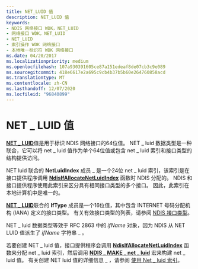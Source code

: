 ```yaml
---
title: NET_LUID 值
description: NET_LUID 值
keywords:
- NDIS 网络接口 WDK，NET_LUID
- 网络接口 WDK，NET_LUID
- NET_LUID
- 索引操作 WDK 网络接口
- 本地唯一标识符 WDK 网络接口
ms.date: 04/20/2017
ms.localizationpriority: medium
ms.openlocfilehash: 107a930391605ce87a151edeaf8de07cb3c9e089
ms.sourcegitcommit: 418e6617e2a695c9cb4b37b5b60e264760858acd
ms.translationtype: MT
ms.contentlocale: zh-CN
ms.lasthandoff: 12/07/2020
ms.locfileid: "96840899"
---
```

# <a name="net_luid-value"></a>NET \_ LUID 值





[**NET \_ LUID**](/windows/win32/api/ifdef/ns-ifdef-net_luid_lh)值是用于标识 NDIS 网络接口的64位值。 NET \_ luid 数据类型是一种联合，它可以将 net \_ luid 值作为单个64位值或包含 net \_ luid 索引和接口类型的结构提供访问。

NET luid 联合的 **NetLuidIndex** 成员 \_ 是一个24位 net \_ luid 索引，该索引是在接口提供程序调用 [**NdisIfAllocateNetLuidIndex**](/windows-hardware/drivers/ddi/ndis/nf-ndis-ndisifallocatenetluidindex) 函数时 NDIS 分配的。 NDIS 和接口提供程序使用此索引来区分具有相同接口类型的多个接口。 因此，此索引在本地计算机中是唯一的。

[**NET \_ LUID**](/windows/win32/api/ifdef/ns-ifdef-net_luid_lh)联合的 **IfType** 成员是一个16位值，其中包含 INTERNET 号码分配机构 (IANA) 定义的接口类型。 有关有效接口类型的列表，请参阅 [NDIS 接口类型](./ndis-interface-types.md)。

NET \_ luid 数据类型等效于 RFC 2863 中的 *ifName* 对象，因为 NDIS 从 NET LUID 值派生了 *ifName* 字符串 \_ 。

若要创建 NET \_ luid 值，接口提供程序会调用 [**NdisIfAllocateNetLuidIndex**](/windows-hardware/drivers/ddi/ndis/nf-ndis-ndisifallocatenetluidindex) 函数来分配 net \_ luid 索引，然后调用 [**NDIS \_ MAKE \_ net \_ luid**](/windows-hardware/drivers/ddi/ntddndis/nf-ntddndis-ndis_make_net_luid) 宏来构建 net \_ luid 值。 有关创建 NET luid 值的详细信息 \_ ，请参阅 [使用 Net \_ luid 索引](using-a-net-luid-index.md)。

 

